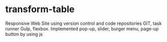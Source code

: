 # transform-table
Responsive Web Site using version control and code repositories GIT, task runner Gulp, flexbox. Implemented pop-up, slider, burger menu, page-up button by using js
